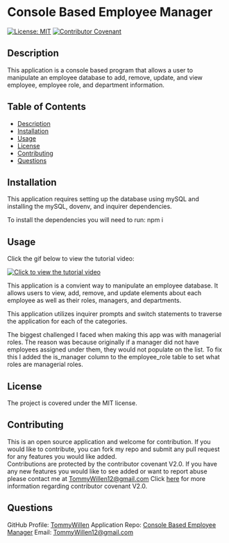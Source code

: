 # Console Based Employee Manager

[![License: MIT](https://img.shields.io/badge/License-MIT-yellow.svg)](https://opensource.org/licenses/MIT)
[![Contributor Covenant](https://img.shields.io/badge/Contributor%20Covenant-v2.0%20adopted-ff69b4.svg)](https://www.contributor-covenant.org/version/2/0/code_of_conduct/code_of_conduct.md)

## Description

This application is a console based program that allows a user to manipulate an employee database to add, remove, update, and view employee, employee role, and department information.

## Table of Contents
    
- [Description](#description)
- [Installation](#Installation)
- [Usage](#Usage)
- [License](#License)
- [Contributing](#Contributing)
- [Questions](#Questions)
    
## Installation

This application requires setting up the database using mySQL and installing the mySQL, dovenv, and inquirer dependencies.

To install the dependencies you will need to run: npm i

    
## Usage

Click the gif below to view the tutorial video:

[![Click to view the tutorial video](/assets/gifs/Console-Based-Employee-Manager-Tutorial.gif)](https://youtu.be/e4M56eS-Mwc)

This application is a convient way to manipulate an employee database. It allows users to view, add, remove, and update elements about each employee as well as their roles, managers, and departments.

This application utilizes inquirer prompts and switch statements to traverse the application for each of the categories.

The biggest challenged I faced when making this app was with managerial roles. The reason was because originally if a manager did not have employees assigned under them, they would not populate on the list. To fix this I added the is_manager column to the employee_role table to set what roles are managerial roles.
    
## License
    
The project is covered under the MIT license.
    
## Contributing
 
This is an open source application and welcome for contribution. If you would like to contribute, you can fork my repo and submit any pull request for any features you would like added.    
Contributions are protected by the contributor covenant V2.0. If you have any new features you would like to see added or want to report abuse please contact me at TommyWillen12@gmail.com 
Click [here](https://www.contributor-covenant.org/version/2/0/code_of_conduct/code_of_conduct.md) for more information regarding contributor covenant V2.0.    

    
## Questions
    
GitHub Profile: [TommyWillen](https://github.com/TommyWillen)
Application Repo: [Console Based Employee Manager](https://github.com/TommyWillen/Console-Based-Employee-Manager)
Email: TommyWillen12@gmail.com